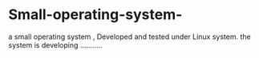 # Small-operating-system-
a small operating system , Developed and tested under Linux system.
the system is developing ...........
